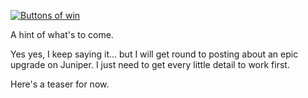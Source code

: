 [ ![Buttons of
win](https://blogcondime.s3.amazonaws.com/uploads/buttons_of_win.jpg)
](https://blogcondime.s3.amazonaws.com/uploads/buttons_of_win.jpg)

A hint of what's to come.

Yes yes, I keep saying it... but I will get round to posting about an epic
upgrade on Juniper. I just need to get every little detail to work first.

Here's a teaser for now.

